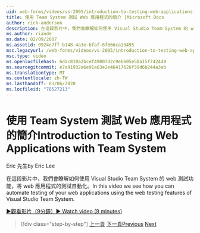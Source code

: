 ```yaml
---
uid: web-forms/videos/vs-2005/introduction-to-testing-web-applications-with-team-system
title: 使用 Team System 測試 Web 應用程式的簡介 |Microsoft Docs
author: rick-anderson
description: 在這段影片中，我們會瞭解如何使用 Visual Studio Team System 的 web 測試功能，將 web 應用程式的測試自動化。
ms.author: riande
ms.date: 02/09/2007
ms.assetid: 0924e7ff-b148-4a3e-bfaf-6f866ca13495
msc.legacyurl: /web-forms/videos/vs-2005/introduction-to-testing-web-applications-with-team-system
msc.type: video
ms.openlocfilehash: 6dac810a2bcef49807d2c9eb605e50a15f742449
ms.sourcegitcommit: e7e91932a6e91a63e2e46417626f39d6b244a3ab
ms.translationtype: MT
ms.contentlocale: zh-TW
ms.lasthandoff: 03/06/2020
ms.locfileid: "78527213"
---
```

# <a name="introduction-to-testing-web-applications-with-team-system"></a><span data-ttu-id="16800-103">使用 Team System 測試 Web 應用程式的簡介</span><span class="sxs-lookup"><span data-stu-id="16800-103">Introduction to Testing Web Applications with Team System</span></span>

<span data-ttu-id="16800-104">Eric 先生</span><span class="sxs-lookup"><span data-stu-id="16800-104">by Eric Lee</span></span>

<span data-ttu-id="16800-105">在這段影片中，我們會瞭解如何使用 Visual Studio Team System 的 web 測試功能，將 web 應用程式的測試自動化。</span><span class="sxs-lookup"><span data-stu-id="16800-105">In this video we see how you can automate testing of your web applications using the web testing features of Visual Studio Team System.</span></span>

[<span data-ttu-id="16800-106">&#9654;觀看影片（9分鐘）</span><span class="sxs-lookup"><span data-stu-id="16800-106">&#9654; Watch video (9 minutes)</span></span>](https://channel9.msdn.com/Blogs/ASP-NET-Site-Videos/introduction-to-testing-web-applications-with-team-system)

> [!div class="step-by-step"]
> <span data-ttu-id="16800-107">[上一頁](introduction-to-unit-testing-with-team-system.md)
> [下一頁](introduction-to-load-testing-web-applications-with-team-system.md)</span><span class="sxs-lookup"><span data-stu-id="16800-107">[Previous](introduction-to-unit-testing-with-team-system.md)
[Next](introduction-to-load-testing-web-applications-with-team-system.md)</span></span>
